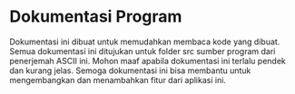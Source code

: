 # Dokumentasi Program

Dokumentasi ini dibuat untuk memudahkan membaca kode yang dibuat.
Semua dokumentasi ini ditujukan untuk folder src sumber program dari
penerjemah ASCII ini.
Mohon maaf apabila dokumentasi ini terlalu pendek dan kurang jelas. Semoga dokumentasi ini bisa membantu untuk mengembangkan dan menambahkan fitur dari aplikasi ini.
